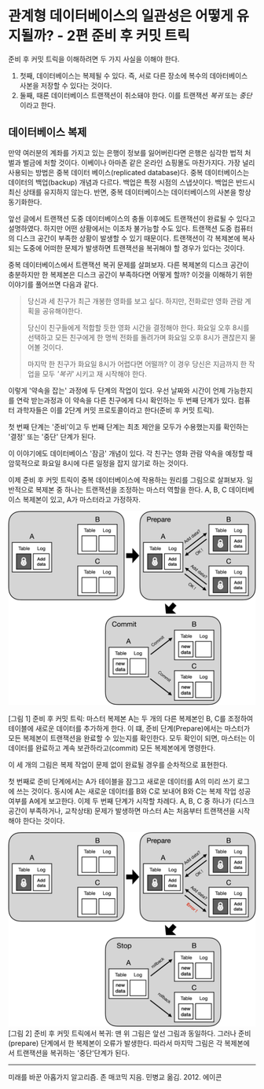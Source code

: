 # 관계형 데이터베이스의 일관성은 어떻게 유지될까? - 2편 준비 후 커밋 트릭



준비 후 커밋 트릭을 이해하려면 두 가지 사실을 이해야 한다. 

1. 첫째, 데이터베이스는 복제될 수 있다. 즉, 서로 다른 장소에 복수의 데아터베이스 사본을 저장할 수 있다는 것이다.
2. 둘째, 때론 데이터베이스 트랜잭션이 취소돼야 한다. 이를 트랜잭션 *복귀* 또는 *중단* 이라고 한다.



## 데이터베이스 복제

만약 여러분의 계좌를 가지고 있는 은행이 정보를 잃어버린다면 은행은 심각한 법적 처벌과 벌금에 처할 것이다. 이베이나 아마존 같은 온라인 쇼핑몰도 마찬가지다. 가장 널리 사용되는 방법은 중복 데이터 베이스(replicated database)다. 중복 데이터베이스는 데이터의 백업(backup) 개념과 다르다. 백업은 특정 시점의 스냅샷이다. 백업은 반드시 최신 상태를 유지하지 않는다. 반면, 중복 데이터베이스는 데이터베이스의 사본을 항상 동기화한다.

앞선 글에서 트랜잭션 도중 데이터베이스의 충돌 이후에도 트랜잭션이 완료될 수 있다고 설명하였다. 하지만 어떤 상황에서는 이조차 불가능할 수도 있다.  트랜잭션 도중 컴퓨터의 디스크 공간이 부족한 상황이 발생할 수 있기 때문이다. 트랜잭션이 각 복제본에 복사되는 도중에 어떠한 문제가 발생하면 트랜잭션을 복귀해야 할 경우가 있다는 것이다.

중복 데이터베이스에서 트랜잭션 복귀 문제를 살펴보자. 다른 복제본의 디스크 공간이 충분하지만 한 복제본은 디스크 공간이 부족하다면 어떻게 할까? 이것을 이해하기 위한 이야기를 풀어쓰면 다음과 같다.

> 당신과 세 친구가 최근 개봉한 영화를 보고 싶다. 하지만, 전화로만 영화 관람 계획을 공유해야한다. 
>
> 당신이 친구들에게 적합할 듯한 영화 시간을 결정해야 한다. 화요일 오후 8시를 선택하고 모든 친구에게 한 명씩 전화를 돌려가며 화요일 오후 8시가 괜찮은지 물어볼 것이다. 
>
> 마지막 한 친구가 화요일 8시가 어렵다면 어떨까? 이 경우 당신은 지금까지 한 작업을 모두 *'복귀'* 시키고 재 시작해야 한다.

이렇게 '약속을 잡는' 과정에 두 단계의 작업이 있다. 우선 날짜와 시간이 언제 가능한지를 연락 받는과정과 이 약속을 다른 친구에게 다시 확인하는 두 번째 단계가 있다. 컴퓨터 과학자들은 이를 2단계 커밋 프로토콜이라고 한다(준비 후 커밋 트릭).

첫 번째 단계는 '준비'이고 두 번째 단계는 최초 제안을 모두가 수용했는지를 확인하는 '결정' 또는 '중단' 단계가 된다.

이 이야기에도 데이터베이스 '잠금' 개념이 있다. 각 친구는 영화 관람 약속을 예정할 때 암묵적으로 화요일 8시에 다른 일정을 잡지 않기로 하는 것이다.



이제 준비 후 커밋 트릭이 중복 데이터베이스에 작용하는 원리를 그림으로 살펴보자. 일반적으로 복제본 중 하나는 트랜잭션을 조정하는 마스터 역할을 한다. A, B, C 데이터베이스 복제본이 있고, A가 마스터라고 가정하자. 



![image-20201008082600966](../images/image-20201008082600966.png)

[그림 1] 준비 후 커밋 트릭: 마스터 복제본 A는 두 개의 다른 복제본인 B, C를 조정하여 테이블에 새로운 데이터를 추가하게 한다. 이 떄, 준비 단계(Prepare)에서는 마스터가 모든 복제본이 트랜잭션을 완료할 수 있는지를 확인한다. 모두 확인이 되면, 마스터는 이 데이터를 완료하고 계속 보관하라고(commit) 모든 복제본에게 명령한다.

이 세 개의 그림은 복제 작업이 문제 없이 완료될 경우를 순차적으로 표현한다.

첫 번째로 준비 단계에서는 A가 테이블을 잠그고 새로운 데이터를 A의 미리 쓰기 로그에 쓰는 것이다. 동시에 A는 새로운 데이터를 B와 C로 보내어 B와 C는 복제 작업 성공 여부를 A에게 보고한다. 이제 두 번째 단계가 시작할 차례다. A, B, C 중 하나가 (디스크 공간이 부족하거나, 교착상태) 문제가 발생하면 마스터 A는 처음부터 트랜잭션을 시작해야 한다는 것이다. 



![image-20201008131604944](../images/image-20201008131604944.png)[그림 2] 준비 후 커밋 트릭에서 복귀: 맨 위 그림은 앞선 그림과 동일하다. 그러나 준비(prepare) 단계에서 한 복제본이 오류가 발생한다. 따라서 마지막 그림은 각 복제본에서 트랜잭션을 복귀하는 '중단'단계가 된다.



---

미래를 바꾼 아홉가지 알고리즘. 존 매코믹 지음. 민병교 옮김. 2012. 에이콘

